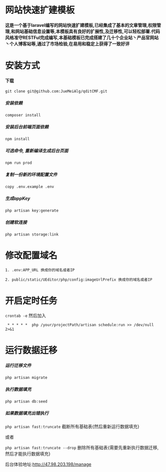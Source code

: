 # 网站快速扩建模板
#### 这是一个基于laravel编写的网站快速扩建模板,已经集成了基本的文章管理,权限管理,和网站基础信息设置等,本模板具有良好的扩展性,及迁移性,可以轻松部署.代码风格准守RESTFul完成编写,本基础模板已完成搭建了几十个企业站丶产品官网站丶个人博客站等,通过了市场检验,在易用和稳定上获得了一致好评


# 安装方式
#### 下载
`git clone git@github.com:JueMeiAlg/qditCMF.git`

##### 安装依赖
`composer install`

##### 安装后台前端页面依赖
`npm install`
                          
##### 可选命令, 重新编译生成后台页面
`npm run prod`

##### 复制一份新的环境配置文件
`copy .env.example .env`

##### 生成appKey
`php artisan key:generate `

##### 创建软连接
`php artisan storage:link`

# 修改配置域名
`1. .env:APP_URL 换成你的域名或者IP`

`2. public/static/UEditor/php/config:imageUrlPrefix 换成你的域名或者IP`

# 开启定时任务
   `crontab -e` 然后加入
   
  ` * * * * *  php /your/projectPath/artisan schedule:run >> /dev/null 2>&1`

# 运行数据迁移

##### 运行迁移文件
`php artisan migrate`

##### 执行数据填充
`php artisan db:seed`

##### 如果数据填充出错执行
`php artisan fast:truncate` 截断所有基础表{然后重新运行数据填充}

或者

`php artisan fast:truncate --drop` 删除所有基础表{需要先重新执行数据迁移,然后才能执行数据填充}


后台体验地址:http://47.98.203.198/manage






